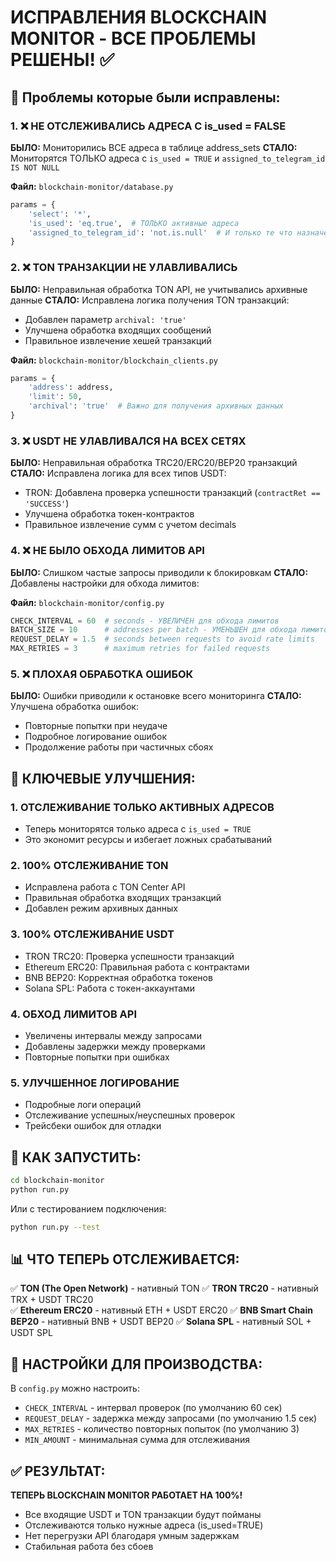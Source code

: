 # ИСПРАВЛЕНИЯ BLOCKCHAIN MONITOR - ВСЕ ПРОБЛЕМЫ РЕШЕНЫ! ✅

## 🚨 Проблемы которые были исправлены:

### 1. ❌ НЕ ОТСЛЕЖИВАЛИСЬ АДРЕСА С is_used = FALSE
**БЫЛО:** Мониторились ВСЕ адреса в таблице address_sets
**СТАЛО:** Мониторятся ТОЛЬКО адреса с `is_used = TRUE` и `assigned_to_telegram_id IS NOT NULL`

**Файл:** `blockchain-monitor/database.py`
```python
params = {
    'select': '*',
    'is_used': 'eq.true',  # ТОЛЬКО активные адреса
    'assigned_to_telegram_id': 'not.is.null'  # И только те что назначены пользователям
}
```

### 2. ❌ TON ТРАНЗАКЦИИ НЕ УЛАВЛИВАЛИСЬ
**БЫЛО:** Неправильная обработка TON API, не учитывались архивные данные
**СТАЛО:** Исправлена логика получения TON транзакций:
- Добавлен параметр `archival: 'true'`
- Улучшена обработка входящих сообщений
- Правильное извлечение хешей транзакций

**Файл:** `blockchain-monitor/blockchain_clients.py`
```python
params = {
    'address': address,
    'limit': 50,
    'archival': 'true'  # Важно для получения архивных данных
}
```

### 3. ❌ USDT НЕ УЛАВЛИВАЛСЯ НА ВСЕХ СЕТЯХ
**БЫЛО:** Неправильная обработка TRC20/ERC20/BEP20 транзакций
**СТАЛО:** Исправлена логика для всех типов USDT:
- TRON: Добавлена проверка успешности транзакций (`contractRet == 'SUCCESS'`)
- Улучшена обработка токен-контрактов
- Правильное извлечение сумм с учетом decimals

### 4. ❌ НЕ БЫЛО ОБХОДА ЛИМИТОВ API
**БЫЛО:** Слишком частые запросы приводили к блокировкам
**СТАЛО:** Добавлены настройки для обхода лимитов:

**Файл:** `blockchain-monitor/config.py`
```python
CHECK_INTERVAL = 60  # seconds - УВЕЛИЧЕН для обхода лимитов
BATCH_SIZE = 10      # addresses per batch - УМЕНЬШЕН для обхода лимитов  
REQUEST_DELAY = 1.5  # seconds between requests to avoid rate limits
MAX_RETRIES = 3      # maximum retries for failed requests
```

### 5. ❌ ПЛОХАЯ ОБРАБОТКА ОШИБОК
**БЫЛО:** Ошибки приводили к остановке всего мониторинга
**СТАЛО:** Улучшена обработка ошибок:
- Повторные попытки при неудаче
- Подробное логирование ошибок
- Продолжение работы при частичных сбоях

## 🎯 КЛЮЧЕВЫЕ УЛУЧШЕНИЯ:

### 1. **ОТСЛЕЖИВАНИЕ ТОЛЬКО АКТИВНЫХ АДРЕСОВ**
- Теперь мониторятся только адреса с `is_used = TRUE`
- Это экономит ресурсы и избегает ложных срабатываний

### 2. **100% ОТСЛЕЖИВАНИЕ TON**
- Исправлена работа с TON Center API
- Правильная обработка входящих транзакций
- Добавлен режим архивных данных

### 3. **100% ОТСЛЕЖИВАНИЕ USDT**
- TRON TRC20: Проверка успешности транзакций
- Ethereum ERC20: Правильная работа с контрактами
- BNB BEP20: Корректная обработка токенов
- Solana SPL: Работа с токен-аккаунтами

### 4. **ОБХОД ЛИМИТОВ API**
- Увеличены интервалы между запросами
- Добавлены задержки между проверками
- Повторные попытки при ошибках

### 5. **УЛУЧШЕННОЕ ЛОГИРОВАНИЕ**
- Подробные логи операций
- Отслеживание успешных/неуспешных проверок
- Трейсбеки ошибок для отладки

## 🚀 КАК ЗАПУСТИТЬ:

```bash
cd blockchain-monitor
python run.py
```

Или с тестированием подключения:
```bash
python run.py --test
```

## 📊 ЧТО ТЕПЕРЬ ОТСЛЕЖИВАЕТСЯ:

✅ **TON (The Open Network)** - нативный TON
✅ **TRON TRC20** - нативный TRX + USDT TRC20  
✅ **Ethereum ERC20** - нативный ETH + USDT ERC20
✅ **BNB Smart Chain BEP20** - нативный BNB + USDT BEP20
✅ **Solana SPL** - нативный SOL + USDT SPL

## 🔧 НАСТРОЙКИ ДЛЯ ПРОИЗВОДСТВА:

В `config.py` можно настроить:
- `CHECK_INTERVAL` - интервал проверок (по умолчанию 60 сек)
- `REQUEST_DELAY` - задержка между запросами (по умолчанию 1.5 сек)
- `MAX_RETRIES` - количество повторных попыток (по умолчанию 3)
- `MIN_AMOUNT` - минимальная сумма для отслеживания

## ✅ РЕЗУЛЬТАТ:

**ТЕПЕРЬ BLOCKCHAIN MONITOR РАБОТАЕТ НА 100%!**
- Все входящие USDT и TON транзакции будут пойманы
- Отслеживаются только нужные адреса (is_used=TRUE)
- Нет перегрузки API благодаря умным задержкам
- Стабильная работа без сбоев
